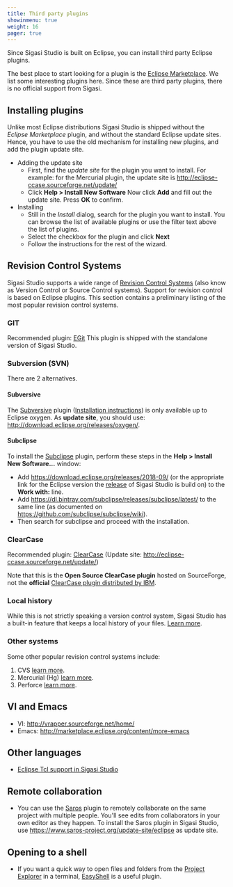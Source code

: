 ```yaml
---
title: Third party plugins
showinmenu: true
weight: 16
pager: true
---
```


Since Sigasi Studio is built on Eclipse, you can install third party Eclipse
plugins.

The best place to start looking for a plugin is the [Eclipse Marketplace](http://marketplace.eclipse.org). We list some interesting
plugins here. Since these are third party plugins, there is no official
support from Sigasi.

## Installing plugins

Unlike most Eclipse distributions Sigasi Studio is shipped without the *Eclipse Marketplace* plugin, and without the standard Eclipse update sites.
Hence, you have to use the old mechanism for installing new plugins, and add the plugin update site. 

* Adding the update site
    * First, find the *update site* for the plugin you want to install. For example: for the Mercurial plugin, the update site is <http://eclipse-ccase.sourceforge.net/update/>
    * Click **Help > Install New Software** Now click **Add** and fill out the update site. Press **OK** to confirm.
* Installing
    * Still in the *Install* dialog, search for the plugin you want to install. You can browse the list of available plugins or use the filter text above the list of plugins.
    * Select the checkbox for the plugin and click **Next**
    * Follow the instructions for the rest of the wizard.

## Revision Control Systems

Sigasi Studio supports a wide range of [Revision Control
Systems](http://en.wikipedia.org/wiki/Revision_control) (also know as
Version Control or Source Control systems). Support for revision control
is based on Eclipse plugins. This section contains a preliminary listing
of the most popular revision control systems.

### GIT

Recommended plugin: [EGit](http://www.eclipse.org/egit/)
This plugin is shipped with the standalone version of Sigasi Studio.

### Subversion (SVN)

There are 2 alternatives.

#### Subversive

The [Subversive](http://www.eclipse.org/subversive/) plugin ([Installation instructions](https://www.eclipse.org/subversive/installation-instructions.php)) is only available up to Eclipse oxygen.
As **update site**, you should use: <http://download.eclipse.org/releases/oxygen/>.

#### Subclipse

To install the [Subclipse](https://marketplace.eclipse.org/content/subclipse) plugin, perform these steps in the **Help > Install New Software...** window:

* Add <https://download.eclipse.org/releases/2018-09/> (or the appropriate link for the Eclipse version the [release](/releasenotes) of Sigasi Studio is build on) to the **Work with:** line.
* Add <https://dl.bintray.com/subclipse/releases/subclipse/latest/> to the same line (as documented on <https://github.com/subclipse/subclipse/wiki>).
* Then search for subclipse and proceed with the installation. 

### ClearCase

Recommended plugin:
[ClearCase](https://sourceforge.net/projects/eclipse-ccase/)
(Update site: <http://eclipse-ccase.sourceforge.net/update/>)

Note that this is the **Open Source ClearCase plugin** hosted on
SourceForge, not the **official** [ClearCase plugin distributed by IBM](https://www.ibm.com/support/pages/node/306535).

### Local history

While this is not strictly speaking a version control system, Sigasi Studio has
a built-in feature that keeps a local history of your files. 
[Learn more](https://help.eclipse.org/photon/topic/org.eclipse.platform.doc.user/tasks/tasks-1f.htm?cp=0_3_9).

### Other systems

Some other popular revision control systems include:

1.  CVS [learn more](http://www.eclipse.org/eclipse/platform-cvs/).
2.  Mercurial (Hg) [learn
    more](http://marketplace.eclipse.org/content/mercurialeclipse-was-hgeclipse).
3.  Perforce [learn
    more](http://www.perforce.com/product/components/eclipse_plugin).

## VI and Emacs

+ VI: <http://vrapper.sourceforge.net/home/>
+ Emacs: <http://marketplace.eclipse.org/content/more-emacs>

## Other languages

* [Eclipse Tcl support in Sigasi Studio](/tech/eclipse_tcl_support_in_sigasi.html)

## Remote collaboration

* You can use the [Saros](https://marketplace.eclipse.org/content/saros-distributed-collaborative-editing-and-pair-programming) plugin to remotely collaborate on the same project with multiple people. You'll see edits from collaborators in your own editor as they happen. To install the Saros plugin in Sigasi Studio, use https://www.saros-project.org/update-site/eclipse as update site.

## Opening to a shell

* If you want a quick way to open files and folders from the [Project Explorer](/manual/views#project-explorer-view) in a terminal, [EasyShell](https://marketplace.eclipse.org/content/easyshell) is a useful plugin.
